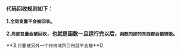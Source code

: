**代码回收规则如下：**

**1.`全局变量不会被回收`。**

**2.`局部变量会被回收`，也就是函数一旦运行完以后，`函数内部的东西都会被销毁`。**

**3.`只要被另外一个作用域所引用就不会被`**0